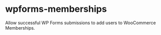 # wpforms-memberships
Allow successful WP Forms submissions to add users to WooCommerce Memberships.

